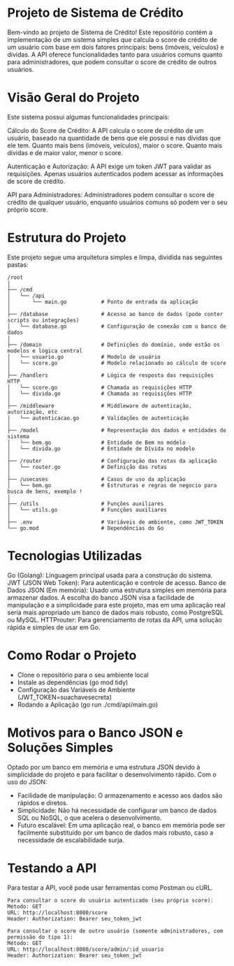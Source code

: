 # Projeto de Sistema de Crédito
Bem-vindo ao projeto de Sistema de Crédito! Este repositório contém a implementação de um sistema simples que calcula o score de crédito de um usuário com base em dois fatores principais: bens (imóveis, veículos) e dívidas. A API oferece funcionalidades tanto para usuários comuns quanto para administradores, que podem consultar o score de crédito de outros usuários.

# Visão Geral do Projeto
Este sistema possui algumas funcionalidades principais:

Cálculo do Score de Crédito: A API calcula o score de crédito de um usuário, baseado na quantidade de bens que ele possui e nas dívidas que ele tem. Quanto mais bens (imóveis, veículos), maior o score. Quanto mais dívidas e de maior valor, menor o score.

Autenticação e Autorização: A API exige um token JWT para validar as requisições. Apenas usuários autenticados podem acessar as informações de score de crédito.

API para Administradores: Administradores podem consultar o score de crédito de qualquer usuário, enquanto usuários comuns só podem ver o seu próprio score.

# Estrutura do Projeto
Este projeto segue uma arquitetura simples e limpa, dividida nas seguintes pastas:

```
/root
│
├── /cmd
│   └── /api
│       └── main.go           # Ponto de entrada da aplicação
│
├── /database                 # Acesso ao banco de dados (pode conter scripts ou integrações)
│   └── database.go           # Configuração de conexão com o banco de dados
│
├── /domain                   # Definições do domínio, onde estão os modelos e lógica central
│   └── usuario.go            # Modelo de usuário
│   └── score.go              # Modelo relacionado ao cálculo de score
│
├── /handlers                 # Lógica de resposta das requisições HTTP
│   └── score.go              # Chamada as requisições HTTP
│   └── divida.go             # Chamada as requisições HTTP
│
├── /middleware               # Middleware de autenticação, autorização, etc
│   └── autenticacao.go       # Validações de autenticação
│
├── /model                    # Representação dos dados e entidades do sistema
│   └── bem.go                # Entidade de Bem no modelo
│   └── divida.go             # Entidade de Dívida no modelo
│
├── /router                   # Configuração das rotas da aplicação
│   └── router.go             # Definição das rotas
│
├── /usecases                 # Casos de uso da aplicação
│   └── bem.go                # Estruturas e regras de negocio para busca de bens, exemplo !
│
├── /utils                    # Funções auxiliares
│   └── utils.go              # Funcções auxiliares
│
├── .env                      # Variáveis de ambiente, como JWT_TOKEN
└── go.mod                    # Dependências do Go

```

# Tecnologias Utilizadas
Go (Golang): Linguagem principal usada para a construção do sistema.
JWT (JSON Web Token): Para autenticação e controle de acesso.
Banco de Dados JSON (Em memória): Usado uma estrutura simples em memória para armazenar dados. A escolha do banco JSON visa a facilidade de manipulação e a simplicidade para este projeto, mas em uma aplicação real seria mais apropriado um banco de dados mais robusto, como PostgreSQL ou MySQL.
HTTProuter: Para gerenciamento de rotas da API, uma solução rápida e simples de usar em Go.

# Como Rodar o Projeto
- Clone o repositório para o seu ambiente local
- Instale as dependências (go mod tidy)
- Configuração das Variáveis de Ambiente (JWT_TOKEN=suachavesecreta)
- Rodando a Aplicação (go run ./cmd/api/main.go)

# Motivos para o Banco JSON e Soluções Simples
Optado por um banco em memória e uma estrutura JSON devido à simplicidade do projeto e para facilitar o desenvolvimento rápido. Com o uso do JSON:
- Facilidade de manipulação: O armazenamento e acesso aos dados são rápidos e diretos.
- Simplicidade: Não há necessidade de configurar um banco de dados SQL ou NoSQL, o que acelera o desenvolvimento.
- Futuro escalável: Em uma aplicação real, o banco em memória pode ser facilmente substituído por um banco de dados mais robusto, caso a necessidade de escalabilidade surja.

# Testando a API
Para testar a API, você pode usar ferramentas como Postman ou cURL.


```
Para consultar o score do usuário autenticado (seu próprio score):
Método: GET
URL: http://localhost:8080/score
Header: Authorization: Bearer seu_token_jwt
```
```
Para consultar o score de outro usuário (somente administradores, com permissão do tipo 1):
Método: GET
URL: http://localhost:8080/score/admin/:id_usuario
Header: Authorization: Bearer seu_token_jwt
```